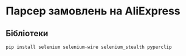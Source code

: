 # Парсер замовлень на AliExpress

## Бібліотеки
```pip install selenium selenium-wire selenium_stealth pyperclip```